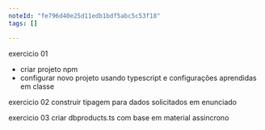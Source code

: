 ```yaml
---
noteId: "fe796d40e25d11edb1bdf5abc5c53f18"
tags: []

---
```


exercicio 01
- criar projeto npm 
- configurar novo projeto usando typescript e configurações aprendidas em classe

exercicio 02
construir tipagem para dados solicitados em enunciado 

exercicio 03 
criar dbproducts.ts com base em material assincrono